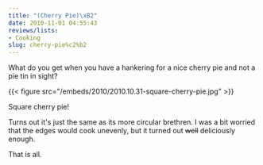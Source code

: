 ```yaml
---
title: "(Cherry Pie)\xB2"
date: 2010-11-01 04:55:43
reviews/lists:
- Cooking
slug: cherry-pie%c2%b2
---
```

What do you get when you have a hankering for a nice cherry pie and not a pie tin in sight?

<!--more-->

{{< figure src="/embeds/2010/2010.10.31-square-cherry-pie.jpg" >}}

Square cherry pie!

Turns out it's just the same as its more circular brethren. I was a bit worried that the edges would cook unevenly, but it turned out ~~well~~ deliciously enough.

That is all.